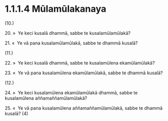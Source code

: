 # 1.1.1.4 Mūlamūlakanaya

(10.)

20\. »  Ye keci kusalā dhammā, sabbe te kusalamūlamūlakā?

21\. «  Ye vā pana kusalamūlamūlakā, sabbe te dhammā kusalā?

(11.)

22\. »  Ye keci kusalā dhammā, sabbe te kusalamūlena ekamūlamūlakā?

23\. «  Ye vā pana kusalamūlena ekamūlamūlakā, sabbe te dhammā kusalā?

(12.)

24\. »  Ye keci kusalamūlena ekamūlamūlakā dhammā, sabbe te kusalamūlena aññamaññamūlamūlakā?

25\. «  Ye vā pana kusalamūlena aññamaññamūlamūlakā, sabbe te dhammā kusalā? (4)
